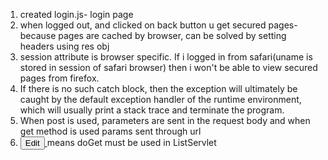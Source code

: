 1. created login.js- login page
2. when logged out, and clicked on back button u get secured pages- 
because pages are cached by browser, can be solved by setting headers using res obj
3. session attribute is browser specific. If i logged in from safari(uname is stored in session of safari browser) then 
i won't be able to view secured pages from firefox. 
4. If there is no such catch block, then the exception will ultimately be caught by the 
default exception handler of the runtime environment, which will usually print a stack trace and terminate the program.
5. When post is used, parameters are sent in the request body and when get method is used params sent through url
6. <a href="edit?id=<c:out value='${row.id}' />">  
            <button>Edit</button>
        </a> means doGet must be used in ListServlet